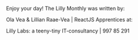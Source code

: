Enjoy your day! The Lilly Monthly was written by:

Ola Vea & Lillian Raae-Vea | ReactJS Apprentices at:

Lilly Labs: a teeny-tiny IT-consultancy | 997 85 291